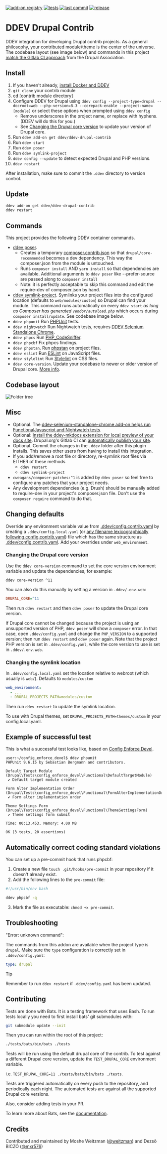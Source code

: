 [![add-on registry](https://img.shields.io/badge/DDEV-Add--on_Registry-blue)](https://addons.ddev.com)
[![tests](https://github.com/ddev/ddev-drupal-contrib/actions/workflows/tests.yml/badge.svg?branch=main)](https://github.com/ddev/ddev-drupal-contrib/actions/workflows/tests.yml?query=branch%3Amain)
[![last commit](https://img.shields.io/github/last-commit/ddev/ddev-drupal-contrib)](https://github.com/ddev/ddev-drupal-contrib/commits)
[![release](https://img.shields.io/github/v/release/ddev/ddev-drupal-contrib)](https://github.com/ddev/ddev-drupal-contrib/releases/latest)

# DDEV Drupal Contrib

DDEV integration for developing Drupal contrib projects. As a general philosophy, your contributed module/theme is the center of the universe. The codebase layout (see image below) and commands in this project [match the Gitlab CI approach](https://git.drupalcode.org/project/gitlab_templates) from the Drupal Association.


## Install

1. If you haven't already, [install Docker and DDEV](https://ddev.readthedocs.io/en/latest/users/install/)
2. `git clone` your contrib module
3. cd [contrib module directory]
4. Configure DDEV for Drupal using `ddev config --project-type=drupal --docroot=web --php-version=8.3 --corepack-enable --project-name=[module]` or select these options when prompted using `ddev config`
   - Remove underscores in the project name, or replace with hyphens. (DDEV will do this for you.)
   - See [Changing the Drupal core version](#changing-the-drupal-core-version) to update your  version of Drupal core.
5. Run `ddev add-on get ddev/ddev-drupal-contrib`
6. Run `ddev start`
7. Run `ddev poser`
8. Run `ddev symlink-project`
9. `ddev config --update` to detect expected Drupal and PHP versions.
10. `ddev restart`

After installation, make sure to commit the `.ddev` directory to version control.

## Update

```bash
ddev add-on get ddev/ddev-drupal-contrib
ddev restart
```

## Commands

This project provides the following DDEV container commands.

- [ddev poser](https://github.com/ddev/ddev-drupal-contrib/blob/main/commands/web/poser).
  - Creates a temporary [composer.contrib.json](https://getcomposer.org/doc/03-cli.md#composer) so that `drupal/core-recommended` becomes a dev dependency. This way the composer.json from the module is untouched.
  - Runs `composer install` AND `yarn install` so that dependencies are available. Additional arguments to `ddev poser` like --prefer-source are passed along to `composer install`
  - Note: it is perfectly acceptable to skip this command and edit the require-dev of composer.json by hand.
- [ddev symlink-project](https://github.com/ddev/ddev-drupal-contrib/blob/main/commands/web/symlink-project). Symlinks your project files into the configured location (defaults to `web/modules/custom`) so Drupal can find your module. This command runs automatically on every `ddev start` _as long as Composer has generated `vendor/autoload.php`_ which occurs during `composer install/update`. See codebase image below.
- `ddev phpunit` Run [PHPUnit](https://github.com/sebastianbergmann/phpunit) tests.
- `ddev nightwatch` Run Nightwatch tests, requires [DDEV Selenium Standalone Chrome](https://github.com/ddev/ddev-selenium-standalone-chrome).
- `ddev phpcs` Run [PHP_CodeSniffer](https://github.com/PHPCSStandards/PHP_CodeSniffer).
- `ddev phpcbf` Fix phpcs findings.
- `ddev phpstan`. Run [phpstan](https://phpstan.org) on project files.
- `ddev eslint` Run [ESLint](https://github.com/eslint/eslint) on JavaScript files.
- `ddev stylelint` Run [Stylelint](https://github.com/stylelint/stylelint) on CSS files.
- `ddev core-version`. Update your codebase to newer or older version of Drupal core. [More info](#changing-the-drupal-core-version).

## Codebase layout

![Folder tree](/assets/folders.png)


## Misc

- Optional. The [ddev-selenium-standalone-chrome add-on helps run FunctionalJavascript and Nightwatch tests](https://github.com/ddev/ddev-selenium-standalone-chrome).
- Optional: [Install the ddev-mkdocs extension for local preview of your docs site](https://github.com/nireneko/ddev-mkdocs). Drupal.org's Gitlab CI can [automatically publish your site](https://project.pages.drupalcode.org/gitlab_templates/jobs/pages/).
- Optional. Commit the changes in the `.ddev` folder after this plugin installs. This saves other users from having to install this integration.
- If you add/remove a root file or directory, re-symlink root files via EITHER of these methods
  - `ddev restart`
  - `ddev symlink-project`
- `cweagans/composer-patches:^1` is added by `ddev poser` so feel free to configure any patches that your project needs.
- Any development dependencies (e.g. Drush) should be manually added to require-dev in your project's composer.json file. Don't use the `composer require` command to do that.

## Changing defaults

Override any environment variable value from [.ddev/config.contrib.yaml](config.contrib.yaml) by creating a `.ddev/config.local.yaml` (or [any filename lexicographically following config.contrib.yaml](https://ddev.readthedocs.io/en/stable/users/extend/customization-extendibility/#extending-configyaml-with-custom-configyaml-files)) file which has the same structure as [.ddev/config.contrib.yaml](config.contrib.yaml). Add your overrides under `web_environment`.

### Changing the Drupal core version

Use the `ddev core-version` command to set the core version environment variable and update the dependencies, for example:

```shell
ddev core-version ^11
```

You can also do this manually by setting a version in `.ddev/.env.web`:

```ini
DRUPAL_CORE=^11
```

Then run `ddev restart` and then `ddev poser` to update the Drupal core version.

If Drupal core cannot be changed because the project is using an unsupported version of PHP, `ddev poser` will show a `composer` error. In that case, open `.ddev/config.yaml` and change the `PHP_VERSION` to a supported version; then run `ddev restart` and `ddev poser` again.  Note that the project PHP version is set in `.ddev/config.yaml`, while the core version to use is set in `.ddev/.env.web`.

### Changing the symlink location

In `.ddev/config.local.yaml` set the location relative to webroot (which usually is `web/`). Defaults to `modules/custom`

```yaml
web_environment:
  - ...
  - DRUPAL_PROJECTS_PATH=modules/custom
```

Then run `ddev restart` to update the symlink location.

To use with Drupal themes, set `DRUPAL_PROJECTS_PATH=themes/custom` in your config.local.yaml.

## Example of successful test

This is what a successful test looks like, based on [Config Enforce Devel](https://www.drupal.org/project/config_enforce_devel).

```
user:~/config_enforce_devel$ ddev phpunit
PHPUnit 9.6.15 by Sebastian Bergmann and contributors.

Default Target Module (Drupal\Tests\config_enforce_devel\Functional\DefaultTargetModule)
 ✔ Default target module created

Form Alter Implementation Order (Drupal\Tests\config_enforce_devel\Functional\FormAlterImplementationOrder)
 ✔ Form alter implementation order

Theme Settings Form (Drupal\Tests\config_enforce_devel\Functional\ThemeSettingsForm)
 ✔ Theme settings form submit

Time: 00:13.453, Memory: 4.00 MB

OK (3 tests, 20 assertions)
```

## Automatically correct coding standard violations

You can set up a pre-commit hook that runs phpcbf:
1. Create a new file `touch .git/hooks/pre-commit` in your repository if it doesn't already exist.
2. Add the following lines to the `pre-commit` file:

```bash
#!/usr/bin/env bash

ddev phpcbf -q
```

3. Mark the file as executable: `chmod +x pre-commit`.

## Troubleshooting

"Error: unknown command":

The commands from this addon are available when the project type is `drupal`. Make sure the `type` configuration is correctly set in `.ddev/config.yaml`:

```yaml
type: drupal
```

> [!TIP]
> Remember to run `ddev restart` if `.ddev/config.yaml` has been updated.

## Contributing

Tests are done with Bats. It is a testing framework that uses Bash. To run tests locally you need to first install bats' git submodules with:

```bash
git submodule update --init
```

Then you can run within the root of this project:

```bash
./tests/bats/bin/bats ./tests
```

Tests will be run using the default drupal core of the contrib. To test against a different Drupal core version, update the `TEST_DRUPAL_CORE` environment
variable.

i.e. `TEST_DRUPAL_CORE=11 ./tests/bats/bin/bats ./tests`.

Tests are triggered automatically on every push to the
repository, and periodically each night. The automated tests are against all the supported Drupal core versions.

Also, consider adding tests in your PR.

To learn more about Bats, see the [documentation][bats-docs].

[bats-docs]: https://bats-core.readthedocs.io/en/stable/

## Credits

Contributed and maintained by Moshe Weitzman ([@weitzman](https://github.com/weitzman)) and 
Dezső BICZÓ  ([@mxr576](https://github.com/mxr576))
